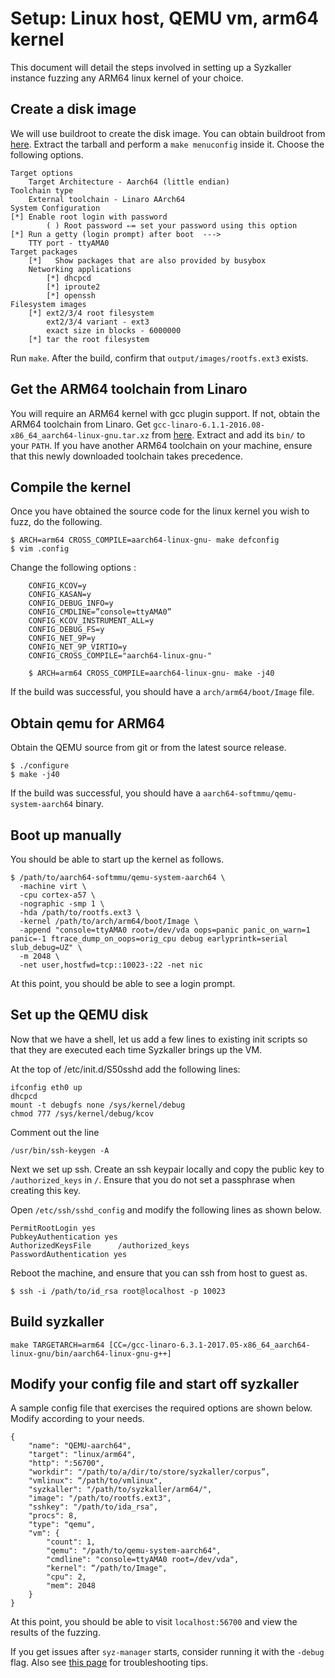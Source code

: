 # Setup: Linux host, QEMU vm, arm64 kernel

This document will detail the steps involved in setting up a Syzkaller instance fuzzing any ARM64 linux kernel of your choice.

## Create a disk image

We will use buildroot to create the disk image.
You can obtain buildroot from [here](https://buildroot.uclibc.org/download.html).
Extract the tarball and perform a `make menuconfig` inside it.
Choose the following options.

    Target options
	    Target Architecture - Aarch64 (little endian)
    Toolchain type
	    External toolchain - Linaro AArch64
    System Configuration
    [*] Enable root login with password
            ( ) Root password ⇐= set your password using this option
    [*] Run a getty (login prompt) after boot  --->
	    TTY port - ttyAMA0
    Target packages
	    [*]   Show packages that are also provided by busybox
	    Networking applications
	        [*] dhcpcd
	        [*] iproute2
	        [*] openssh
    Filesystem images
	    [*] ext2/3/4 root filesystem
	        ext2/3/4 variant - ext3
	        exact size in blocks - 6000000
	    [*] tar the root filesystem

Run `make`. After the build, confirm that `output/images/rootfs.ext3` exists.

## Get the ARM64 toolchain from Linaro

You will require an ARM64 kernel with gcc plugin support.
If not, obtain the ARM64 toolchain from Linaro.
Get `gcc-linaro-6.1.1-2016.08-x86_64_aarch64-linux-gnu.tar.xz` from [here](https://releases.linaro.org/components/toolchain/binaries/latest/aarch64-linux-gnu/).
Extract and add its `bin/` to your `PATH`.
If you have another ARM64 toolchain on your machine, ensure that this newly downloaded toolchain takes precedence.

## Compile the kernel

Once you have obtained the source code for the linux kernel you wish to fuzz, do the following.

    $ ARCH=arm64 CROSS_COMPILE=aarch64-linux-gnu- make defconfig
    $ vim .config

Change the following options :
```
    CONFIG_KCOV=y
    CONFIG_KASAN=y
    CONFIG_DEBUG_INFO=y
    CONFIG_CMDLINE=”console=ttyAMA0”
    CONFIG_KCOV_INSTRUMENT_ALL=y
    CONFIG_DEBUG_FS=y
    CONFIG_NET_9P=y
    CONFIG_NET_9P_VIRTIO=y
    CONFIG_CROSS_COMPILE="aarch64-linux-gnu-"
```
```
    $ ARCH=arm64 CROSS_COMPILE=aarch64-linux-gnu- make -j40
```

If the build was successful, you should have a `arch/arm64/boot/Image` file.

## Obtain qemu for ARM64

Obtain the QEMU source from git or from the latest source release.

    $ ./configure
    $ make -j40

If the build was successful, you should have a `aarch64-softmmu/qemu-system-aarch64` binary.

## Boot up manually

You should be able to start up the kernel as follows.

    $ /path/to/aarch64-softmmu/qemu-system-aarch64 \
      -machine virt \
      -cpu cortex-a57 \
      -nographic -smp 1 \
      -hda /path/to/rootfs.ext3 \
      -kernel /path/to/arch/arm64/boot/Image \
      -append "console=ttyAMA0 root=/dev/vda oops=panic panic_on_warn=1 panic=-1 ftrace_dump_on_oops=orig_cpu debug earlyprintk=serial slub_debug=UZ" \
      -m 2048 \
      -net user,hostfwd=tcp::10023-:22 -net nic

At this point, you should be able to see a login prompt.

## Set up the QEMU disk

Now that we have a shell, let us add a few lines to existing init scripts so that they are executed each time Syzkaller brings up the VM.

At the top of /etc/init.d/S50sshd add the following lines:

    ifconfig eth0 up
    dhcpcd
    mount -t debugfs none /sys/kernel/debug
    chmod 777 /sys/kernel/debug/kcov

Comment out the line 

    /usr/bin/ssh-keygen -A

Next we set up ssh. Create an ssh keypair locally and copy the public key to `/authorized_keys` in `/`. Ensure that you do not set a passphrase when creating this key.

Open `/etc/ssh/sshd_config` and modify the following lines as shown below.

    PermitRootLogin yes
    PubkeyAuthentication yes
    AuthorizedKeysFile      /authorized_keys
    PasswordAuthentication yes

Reboot the machine, and ensure that you can ssh from host to guest as.

    $ ssh -i /path/to/id_rsa root@localhost -p 10023

## Build syzkaller

    make TARGETARCH=arm64 [CC=/gcc-linaro-6.3.1-2017.05-x86_64_aarch64-linux-gnu/bin/aarch64-linux-gnu-g++]

## Modify your config file and start off syzkaller

A sample config file that exercises the required options are shown below. Modify according to your needs.

```
{
    "name": "QEMU-aarch64",
    "target": "linux/arm64",
    "http": ":56700",
    "workdir": "/path/to/a/dir/to/store/syzkaller/corpus”,
    "vmlinux": “/path/to/vmlinux",
    "syzkaller": "/path/to/syzkaller/arm64/",
    "image": "/path/to/rootfs.ext3",
    "sshkey": "/path/to/ida_rsa",
    "procs": 8,
    "type": "qemu",
    "vm": {
        "count": 1,
        "qemu": "/path/to/qemu-system-aarch64",
        "cmdline": "console=ttyAMA0 root=/dev/vda",
        "kernel": “/path/to/Image",
        "cpu": 2,
        "mem": 2048
    }
}
```

At this point, you should be able to visit `localhost:56700` and view the results of the fuzzing.

If you get issues after `syz-manager` starts, consider running it with the `-debug` flag.
Also see [this page](troubleshooting.md) for troubleshooting tips.
